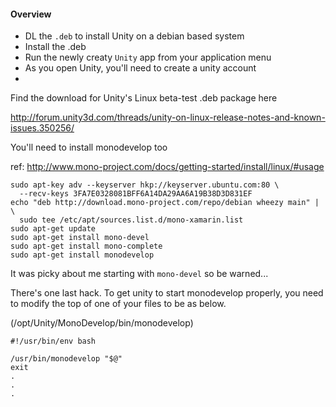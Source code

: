 

#### Overview

- DL the `.deb` to install Unity on a debian based system
- Install the .deb
- Run the newly creaty `Unity` app from your application menu
- As you open Unity, you'll need to create a unity account
- 


Find the download for Unity's Linux beta-test .deb package here 

http://forum.unity3d.com/threads/unity-on-linux-release-notes-and-known-issues.350256/

You'll need to install monodevelop too

ref:  http://www.mono-project.com/docs/getting-started/install/linux/#usage

```
sudo apt-key adv --keyserver hkp://keyserver.ubuntu.com:80 \
  --recv-keys 3FA7E0328081BFF6A14DA29AA6A19B38D3D831EF
echo "deb http://download.mono-project.com/repo/debian wheezy main" | \
  sudo tee /etc/apt/sources.list.d/mono-xamarin.list
sudo apt-get update
sudo apt-get install mono-devel
sudo apt-get install mono-complete
sudo apt-get install monodevelop
```

It was picky about me starting with `mono-devel` so be warned...

There's one last hack.  To get unity to start monodevelop properly, you need to modify the top of one of your files to be as below.

(/opt/Unity/MonoDevelop/bin/monodevelop)
```
#!/usr/bin/env bash

/usr/bin/monodevelop "$@"
exit
.
.
.
```



